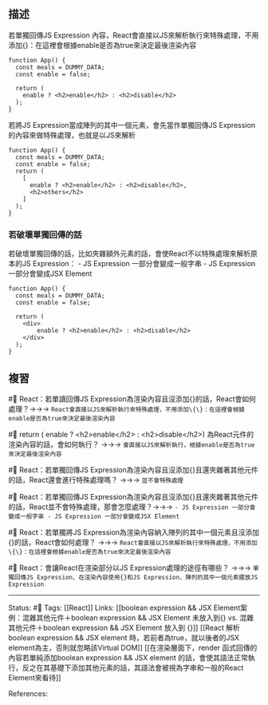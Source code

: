 ## 描述


若單獨回傳JS Expression 內容，React會直接以JS來解析執行來特殊處理，不用添加\{\}：在這裡會根據enable是否為true來決定最後渲染內容

```
function App() {
  const meals = DUMMY_DATA;
  const enable = false;
  
  return (
	enable ? <h2>enable</h2> : <h2>disable</h2>
  );
}
```

若將JS Expression當成陣列的其中一個元素，會先當作單獨回傳JS Expression的內容來做特殊處理，也就是以JS來解析
```
function App() {
  const meals = DUMMY_DATA;
  const enable = false;
  return (
    [
      enable ? <h2>enable</h2> : <h2>disable</h2>,
      <h2>others</h2>
    ]
  );
}
```

### 若破壞單獨回傳的話
若破壞單獨回傳的話，比如夾雜額外元素的話，會使React不以特殊處理來解析原本的JS Expression：
	- JS Expression 一部分會變成一般字串
	- JS Expression 一部分會變成JSX Element
```
function App() {
  const meals = DUMMY_DATA;
  const enable = false;
  
  return (
	<div>
		enable ? <h2>enable</h2> : <h2>disable</h2>
	</div>
  );
}
```

## 複習

#🧠 React：若單讀回傳JS Expression為渲染內容且沒添加\{\}的話，React會如何處理？->->-> `React會直接以JS來解析執行來特殊處理，不用添加\{\}：在這裡會根據enable是否為true來決定最後渲染內容`
<!--SR:!2022-10-10,10,250-->

#🧠 return ( enable ? \<h2\>enable\<\/h2\> : \<h2\>disable\<\/h2\>) 為React元件的渲染內容的話，會如何執行？ ->->-> `會直接以JS來解析執行，根據enable是否為true來決定最後渲染內容`
<!--SR:!2022-10-09,9,250-->

#🧠 React：若單獨回傳JS Expression為渲染內容且沒添加\{\}且還夾雜著其他元件的話，React還會進行特殊處理嗎？ ->->-> `並不會特殊處理`
<!--SR:!2022-10-10,10,250-->


#🧠 React：若單獨回傳JS Expression為渲染內容且沒添加\{\}且還夾雜著其他元件的話，React並不會特殊處理，那會怎麼處理？->->-> `- JS Expression 一部分會變成一般字串 - JS Expression 一部分會變成JSX Element`
<!--SR:!2022-10-10,10,250-->

#🧠 React：若單獨將JS Expression為渲染內容納入陣列的其中一個元素且沒添加\{\}的話，React會如何處理？ ->->-> `React會直接以JS來解析執行來特殊處理，不用添加\{\}：在這裡會根據enable是否為true來決定最後渲染內容`
<!--SR:!2022-10-09,9,250-->

#🧠 React：會讓React在渲染部分以JS Expression處理的途徑有哪些？ ->->-> `單獨回傳JS Expression、在渲染內容使用{}和JS Expression、陣列的其中一個元素擺放JS Expression`
<!--SR:!2022-10-10,10,250-->


---
Status: #🌱 
Tags:
[[React]]
Links:
[[boolean expression && JSX Element案例：混雜其他元件＋boolean expression && JSX Element 未放入到{} vs. 混雜其他元件＋boolean expression && JSX Element 放入到 {}]]
[[React 解析boolean expression && JSX element  時，若前者為true，就以後者的JSX element為主，否則就忽略該Virtual DOM]]
[[在渲染層面下，render 函式回傳的內容若單純添加boolean expression && JSX element 的話，會使其語法正常執行，反之在其基礎下添加其他元素的話，其語法會被視為字串和一般的React Element來看待]]

References: